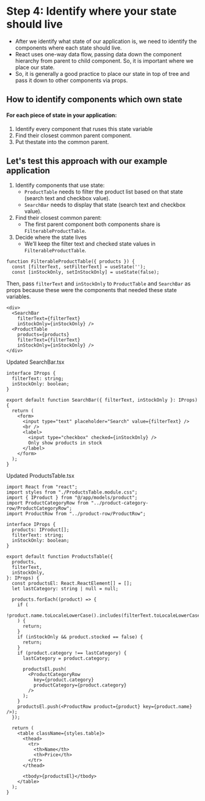 # Step 4: Identify where your state should live 

- After we identify what state of our application is, we need to identify the components where each state should live.
- React uses one-way data flow, passing data down the component hierarchy from parent to child component. So, it is important where we place our state.
- So, it is generally a good practice to place our state in top of tree and pass it down to other components via props.

## How to identify components which own state

#### For each piece of state in your application:

1. Identify every component that ruses this state variable
2. Find their closest common parent component.
3. Put thestate into the common parent.

## Let's test this approach with our example application

1. Identify components that use state:
    - `ProductTable` needs to filter the product list based on that state (search text and checkbox value).
    - `SearchBar` needs to display that state (search text and checkbox value).
2. Find their closest common parent:
    - The first parent component both components share is `FilterableProductTable`.
3. Decide where the state lives
    - We’ll keep the filter text and checked state values in `FilterableProductTable`. 


``` TSX
function FilterableProductTable({ products }) {
  const [filterText, setFilterText] = useState('');
  const [inStockOnly, setInStockOnly] = useState(false);
```

Then, pass `filterText` and `inStockOnly` to `ProductTable` and `SearchBar` as props because these were the components that needed these state variables.

```TSX
<div>
  <SearchBar 
    filterText={filterText} 
    inStockOnly={inStockOnly} />
  <ProductTable 
    products={products}
    filterText={filterText}
    inStockOnly={inStockOnly} />
</div>
```


Updated SearchBar.tsx

```TSX
interface IProps {
  filterText: string;
  inStockOnly: boolean;
}

export default function SearchBar({ filterText, inStockOnly }: IProps) {
  return (
    <form>
      <input type="text" placeholder="Search" value={filterText} />
      <br />
      <label>
        <input type="checkbox" checked={inStockOnly} />
        Only show products in stock
      </label>
    </form>
  );
}

```

Updated ProductsTable.tsx

```TSX
import React from "react";
import styles from "./ProductsTable.module.css";
import { IProduct } from "@/app/models/product";
import ProductCategoryRow from "../product-category-row/ProductCategoryRow";
import ProductRow from "../product-row/ProductRow";

interface IProps {
  products: IProduct[];
  filterText: string;
  inStockOnly: boolean;
}

export default function ProductsTable({
  products,
  filterText,
  inStockOnly,
}: IProps) {
  const productsEl: React.ReactElement[] = [];
  let lastCategory: string | null = null;

  products.forEach((product) => {
    if (
      !product.name.toLocaleLowerCase().includes(filterText.toLocaleLowerCase())
    ) {
      return;
    }
    if (inStockOnly && product.stocked == false) {
      return;
    }
    if (product.category !== lastCategory) {
      lastCategory = product.category;

      productsEl.push(
        <ProductCategoryRow
          key={product.category}
          productCategory={product.category}
        />
      );
    }
    productsEl.push(<ProductRow product={product} key={product.name} />);
  });

  return (
    <table className={styles.table}>
      <thead>
        <tr>
          <th>Name</th>
          <th>Price</th>
        </tr>
      </thead>

      <tbody>{productsEl}</tbody>
    </table>
  );
}

```
